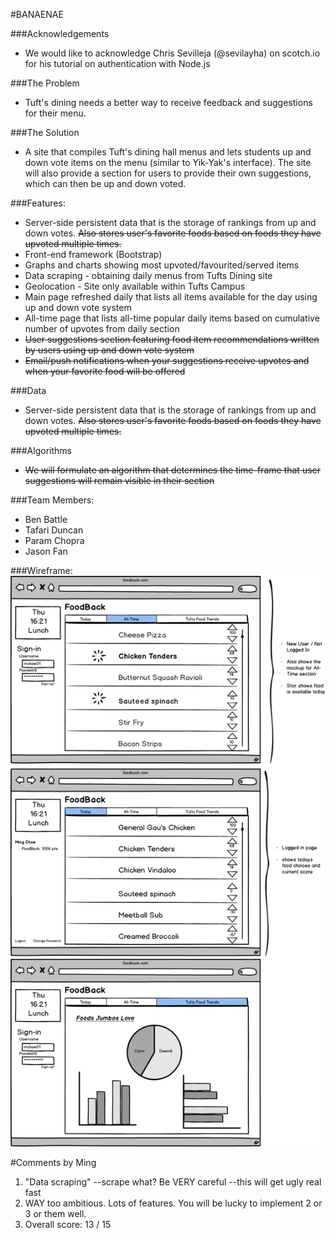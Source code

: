 #BANAENAE

###Acknowledgements
* We would like to acknowledge Chris Sevilleja (@sevilayha) on scotch.io for his tutorial on authentication with Node.js

###The Problem
* Tuft's dining needs a better way to receive feedback and suggestions for their menu.

###The Solution
* A site that compiles Tuft's dining hall menus and lets students up and down vote items on the menu (similar to Yik-Yak's interface). The site will also provide a section for users to provide their own suggestions, which can then be up and down voted.

###Features:
* Server-side persistent data that is the storage of rankings from up and down votes.  ~~Also stores user's favorite foods based on foods they have upvoted multiple times.~~
* Front-end framework (Bootstrap)
* Graphs and charts showing most upvoted/favourited/served items
* Data scraping - obtaining daily menus from Tufts Dining site
* Geolocation - Site only available within Tufts Campus
* Main page refreshed daily that lists all items available for the day using up and down vote system
* All-time page that lists all-time popular daily items based on cumulative number of upvotes from daily section
* ~~User suggestions section featuring food item recommendations written by users using up and down vote system~~
* ~~Email/push notifications when your suggestions receive upvotes and when your favorite food will be offered~~


###Data
* Server-side persistent data that is the storage of rankings from up and down votes.  ~~Also stores user's favorite foods based on foods they have upvoted multiple times.~~

###Algorithms
* ~~We will formulate an algorithm that determines the time-frame that user suggestions will remain visible in their section~~

###Team Members:

* Ben Battle
* Tafari Duncan
* Param Chopra
* Jason Fan


###Wireframe:
![Wireframe mockup](reference/proposal/FB_wireframe.png)

#Comments by Ming
1. "Data scraping" --scrape what?  Be VERY careful --this will get ugly real fast
2. WAY too ambitious.  Lots of features.  You will be lucky to implement 2 or 3 or them well.
3. Overall score: 13 / 15
